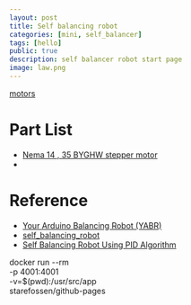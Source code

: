 ```yaml
---
layout: post
title: Self balancing robot
categories: [mini, self_balancer]
tags: [hello]
public: true
description: self balancer robot start page
image: law.png
---
```


[motors](/stepper-motor)

# Part List
- [Nema 14 , 35 BYGHW stepper motor](https://www.geeetech.com/nema-14-35-byghw-stepper-motor-p-909.html)
- 
# Reference
- [Your Arduino Balancing Robot (YABR)](http://www.brokking.net/yabr_main.html)
- [ self_balancing_robot ](https://github.com/sezan92/self_balancing_robot)
- [Self Balancing Robot Using PID Algorithm](https://www.instructables.com/id/Self-Balancing-Robot-Using-PID-Algorithm-STM-MC/)


docker run --rm \
-p 4001:4001 \
-v=$(pwd):/usr/src/app \
starefossen/github-pages 